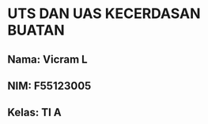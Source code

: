 <h1>UTS DAN UAS KECERDASAN BUATAN</h1>
<h2>Nama: Vicram L</h2>
<h2>NIM: F55123005</h2>
<h2>Kelas: TI A</h2>

